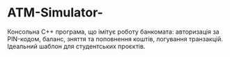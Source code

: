 # ATM-Simulator-
Консольна C++ програма, що імітує роботу банкомата: авторизація за PIN-кодом, баланс, зняття та поповнення коштів, логування транзакцій. Ідеальний шаблон для студентських проєктів.
